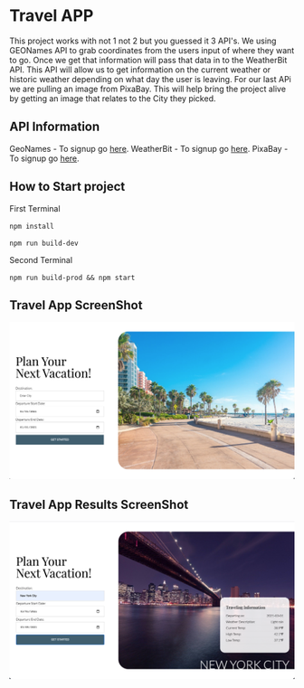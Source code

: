 # Travel APP

This project works with not 1 not 2 but you guessed it 3 API's. We using GEONames API to grab coordinates from the users input of where they want to go. Once we get that information will pass that data in to the WeatherBit API. This API will allow us to get information on the current weather or historic weather depending on what day the user is leaving. For our last APi we are pulling an image from PixaBay. This will help bring the project alive by getting an image that relates to the City they picked.  


## API Information
GeoNames - To signup go [here](http://www.geonames.org/export/web-services.html).
WeatherBit - To signup go [here](https://www.weatherbit.io/account/create).
PixaBay - To signup go [here](https://pixabay.com/api/docs/).

## How to Start project

First Terminal
```
npm install
```
```
npm run build-dev
```
Second Terminal
```
npm run build-prod && npm start
```

## Travel App ScreenShot
![Alt text](src/client/img/Travel-App.png "Travel App")

## Travel App Results ScreenShot
![Alt text](src/client/img/Travel-Results.png "Travel App Results")
